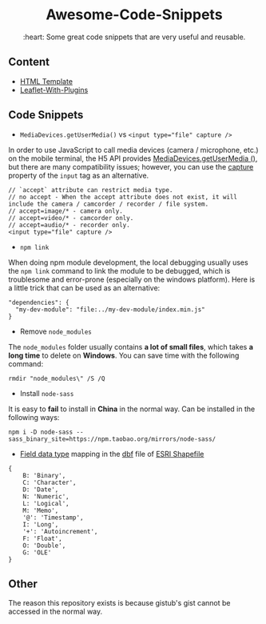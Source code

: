 <div align="center">
  <h1>Awesome-Code-Snippets</h1>
  
  <p>:heart: Some great code snippets that are very useful and reusable.</p>
 </div>

## Content

- [HTML Template](https://wang1212.github.io/awesome-code-snippets)
- [Leaflet-With-Plugins](https://wang1212.github.io/awesome-code-snippets/leaflet-with-plugins.html)

## Code Snippets

- `MediaDevices.getUserMedia()` vs `<input type="file" capture />`

In order to use JavaScript to call media devices (camera / microphone, etc.) on the mobile terminal, the H5 API provides [MediaDevices.getUserMedia ()](https://developer.mozilla.org/en-US/docs/Web/API/MediaDevices/getUserMedia), but there are many compatibility issues; however, you can use the [capture](https://developer.mozilla.org/en-US/docs/Web/HTML/Element/input/file#capture) property of the `input` tag as an alternative.

```
// `accept` attribute can restrict media type.
// no accept - When the accept attribute does not exist, it will include the camera / camcorder / recorder / file system.
// accept=image/* - camera only.
// accept=video/* - camcorder only.
// accept=audio/* - recorder only.
<input type="file" capture />
```

- `npm link`

When doing npm module development, the local debugging usually uses the `npm link` command to link the module to be debugged, which is troublesome and error-prone (especially on the windows platform). Here is a little trick that can be used as an alternative:

```
"dependencies": {
  "my-dev-module": "file:../my-dev-module/index.min.js"
}
```

- Remove `node_modules`

The `node_modules` folder usually contains **a lot of small files**, which takes **a long time** to delete on **Windows**. You can save time with the following command:

```
rmdir "node_modules\" /S /Q
```

- Install `node-sass`

It is easy to **fail** to install in **China** in the normal way. Can be installed in the following ways:

```
npm i -D node-sass --sass_binary_site=https://npm.taobao.org/mirrors/node-sass/
```

- [Field data type][0] mapping in the [dbf][1] file of [ESRI Shapefile][2]

[0]: http://www.dbase.com/Knowledgebase/INT/db7_file_fmt.htm "Data File Header Structure for the dBASE Version 7 Table File"
[1]: https://www.loc.gov/preservation/digital/formats/fdd/fdd000326.shtml "dBASE Table for ESRI Shapefile (DBF)"
[2]: https://www.esri.com/library/whitepapers/pdfs/shapefile.pdf

```
{
	B: 'Binary',
	C: 'Character',
	D: 'Date',
	N: 'Numeric',
	L: 'Logical',
	M: 'Memo',
	'@': 'Timestamp',
	I: 'Long',
	'+': 'Autoincrement',
	F: 'Float',
	O: 'Double',
	G: 'OLE'
}
```

## Other

The reason this repository exists is because gistub's gist cannot be accessed in the normal way.
